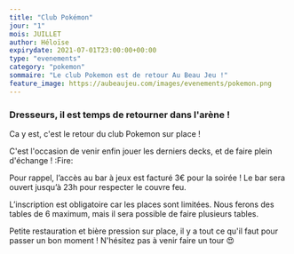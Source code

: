 ```yaml
---
title: "Club Pokémon"
jour: "1"
mois: JUILLET
author: Héloïse
expirydate: 2021-07-01T23:00:00+00:00
type: "evenements"
category: "pokemon"
sommaire: "Le club Pokemon est de retour Au Beau Jeu !"
feature_image: https://aubeaujeu.com/images/evenements/pokemon.png
---
```

### Dresseurs, il est temps de retourner dans l'arène !

Ca y est, c'est le retour du club Pokemon sur place !

C'est l'occasion de venir enfin jouer les derniers decks, et de faire plein d'échange ! :Fire:

Pour rappel, l’accès au bar à jeux est facturé 3€ pour la soirée ! Le bar sera ouvert jusqu’à 23h pour respecter le couvre feu.

L’inscription est obligatoire car les places sont limitées. Nous ferons des tables de 6 maximum, mais il sera possible de faire plusieurs tables.

Petite restauration et bière pression sur place, il y a tout ce qu'il faut pour passer un bon moment ! N'hésitez pas à venir faire un tour :heart_eyes:
